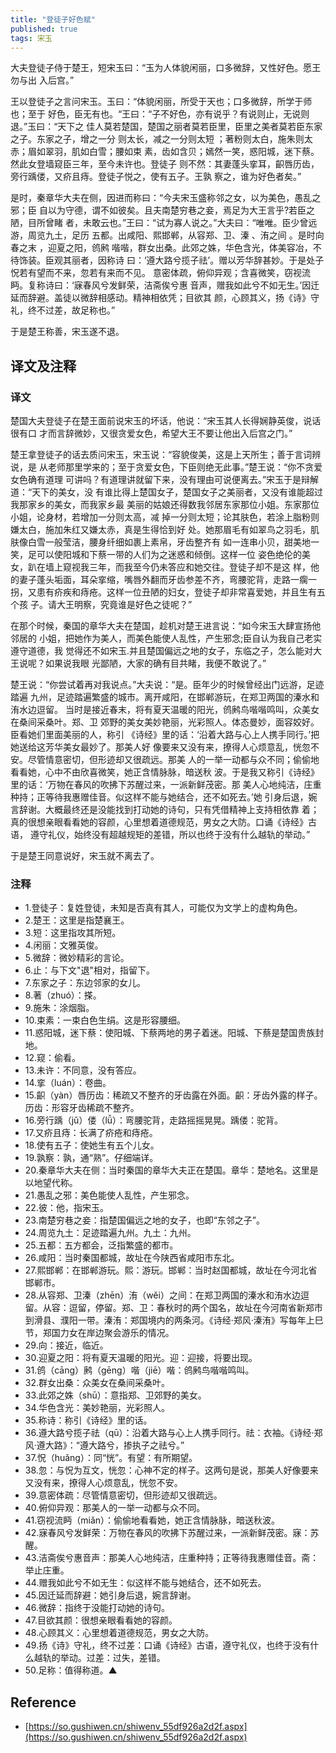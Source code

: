 ```yaml
---
title: "登徒子好色赋"
published: true
tags: 宋玉
---
```


大夫登徒子侍于楚王，短宋玉曰：“玉为人体貌闲丽，口多微辞，又性好色。愿王勿与出
入后宫。”　


王以登徒子之言问宋玉。玉曰：“体貌闲丽，所受于天也；口多微辞，所学于师也；至于
好色，臣无有也。“王曰：“子不好色，亦有说乎？有说则止，无说则退。”玉曰：“天下之
佳人莫若楚国，楚国之丽者莫若臣里，臣里之美者莫若臣东家之子。东家之子，增之一分
则太长，减之一分则太短 ；著粉则太白，施朱则太赤；眉如翠羽，肌如白雪；腰如束
素，齿如含贝；嫣然一笑，惑阳城，迷下蔡。然此女登墙窥臣三年，至今未许也。登徒子
则不然：其妻蓬头挛耳，齞唇历齿，旁行踽偻，又疥且痔。登徒子悦之，使有五子。王孰
察之，谁为好色者矣。”

是时，秦章华大夫在侧，因进而称曰：“今夫宋玉盛称邻之女，以为美色，愚乱之邪；臣
自以为守德，谓不如彼矣。且夫南楚穷巷之妾，焉足为大王言乎?若臣之陋，目所曾睹
者，未敢云也。”王曰：“试为寡人说之。”大夫曰：“唯唯。臣少曾远游，周览九土，足历
五都。出咸阳、熙邯郸，从容郑、卫、溱 、洧之间 。是时向春之末 ，迎夏之阳，鸧鹒
喈喈，群女出桑。此郊之姝，华色含光，体美容冶，不待饰装。臣观其丽者，因称诗
曰：‘遵大路兮揽子祛’。赠以芳华辞甚妙。于是处子怳若有望而不来，忽若有来而不见。
意密体疏，俯仰异观；含喜微笑，窃视流眄。复称诗曰：‘寐春风兮发鲜荣，洁斋俟兮惠
音声，赠我如此兮不如无生。’因迁延而辞避。盖徒以微辞相感动。精神相依凭；目欲其
颜，心顾其义，扬《诗》守礼，终不过差，故足称也。”

于是楚王称善，宋玉遂不退。

## 译文及注释

### 译文

楚国大夫登徒子在楚王面前说宋玉的坏话，他说：“宋玉其人长得娴静英俊，说话很有口
才而言辞微妙，又很贪爱女色，希望大王不要让他出入后宫之门。”

楚王拿登徒子的话去质问宋玉，宋玉说：“容貌俊美，这是上天所生；善于言词辨说，是
从老师那里学来的；至于贪爱女色，下臣则绝无此事。”楚王说：“你不贪爱女色确有道理
可讲吗？有道理讲就留下来，没有理由可说便离去。”宋玉于是辩解道：“天下的美女，没
有谁比得上楚国女子，楚国女子之美丽者，又没有谁能超过我那家乡的美女，而我家乡最
美丽的姑娘还得数我邻居东家那位小姐。东家那位小姐，论身材，若增加一分则太高，减
掉一分则太短；论其肤色，若涂上脂粉则嫌太白，施加朱红又嫌太赤，真是生得恰到好
处。她那眉毛有如翠鸟之羽毛，肌肤像白雪一般莹洁，腰身纤细如裹上素帛，牙齿整齐有
如一连串小贝，甜美地一笑，足可以使阳城和下蔡一带的人们为之迷惑和倾倒。这样一位
姿色绝伦的美女，趴在墙上窥视我三年，而我至今仍未答应和她交往。登徒子却不是这
样，他的妻子蓬头垢面，耳朵挛缩，嘴唇外翻而牙齿参差不齐，弯腰驼背，走路一瘸一
拐，又患有疥疾和痔疮。这样一位丑陋的妇女，登徒子却非常喜爱她，并且生有五个孩
子。请大王明察，究竟谁是好色之徒呢？”

在那个时候，秦国的章华大夫在楚国，趁机对楚王进言说：“如今宋玉大肆宣扬他邻居的
小姐，把她作为美人，而美色能使人乱性，产生邪念;臣自认为我自己老实遵守道德，我
觉得还不如宋玉.并且楚国偏远之地的女子，东临之子，怎么能对大王说呢？如果说我眼
光鄙陋，大家的确有目共睹，我便不敢说了。”

楚王说：“你尝试着再对我说点。”大夫说：“是。臣年少的时候曾经出门远游，足迹踏遍
九州，足迹踏遍繁盛的城市。离开咸阳，在邯郸游玩，在郑卫两国的溱水和洧水边逗留。
当时是接近春末，将有夏天温暖的阳光，鸧鹒鸟喈喈鸣叫，众美女在桑间采桑叶。郑、卫
郊野的美女美妙艳丽，光彩照人。体态曼妙，面容姣好。臣看她们里面美丽的人，称引
《诗经》里的话：‘沿着大路与心上人携手同行。’把她送给这芳华美女最妙了。那美人好
像要来又没有来，撩得人心烦意乱，恍忽不安。尽管情意密切，但形迹却又很疏远。那美
人的一举一动都与众不同；偷偷地看看她，心中不由欣喜微笑，她正含情脉脉，暗送秋
波。于是我又称引《诗经》里的话：‘万物在春风的吹拂下苏醒过来，一派新鲜茂密。那
美人心地纯洁，庄重种持；正等待我惠赠佳音。似这样不能与她结合，还不如死去。’她
引身后退，婉言辞谢。大概最终还是没能找到打动她的诗句，只有凭借精神上支持相依靠
着；真的很想亲眼看看她的容颜，心里想着道德规范，男女之大防。口诵《诗经》古语，
遵守礼仪，始终没有超越规矩的差错，所以也终于没有什么越轨的举动。”

于是楚王同意说好，宋玉就不离去了。

### 注释

- 1.登徒子：复姓登徒，未知是否真有其人，可能仅为文学上的虚构角色。
- 2.楚王：这里是指楚襄王。
- 3.短：这里指攻其所短。
- 4.闲丽：文雅英俊。
- 5.微辞：微妙精彩的言论。
- 6.止：与下文"退"相对，指留下。
- 7.东家之子：东边邻家的女儿。
- 8.著（zhuó）：搽。
- 9.施朱：涂烟脂。
- 10.束素：一束白色生绢。这是形容腰细。
- 11.惑阳城，迷下蔡：使阳城、下蔡两地的男子着迷。阳城、下蔡是楚国贵族封地。
- 12.窥：偷看。
- 13.未许：不同意，没有答应。
- 14.挛（luán）：卷曲。
- 15.齞（yàn）唇历齿：稀疏又不整齐的牙齿露在外面。齞：牙齿外露的样子。历齿：形容牙齿稀疏不整齐。
- 16.旁行踽（jǔ）偻（lǚ）：弯腰驼背，走路摇摇晃晃。踽偻：驼背。
- 17.又疥且痔：长满了疥疮和痔疮。
- 18.使有五子：使她生有五个儿女。
- 19.孰察：孰，通“熟”。仔细端详。
- 20.秦章华大夫在侧：当时秦国的章华大夫正在楚国。章华：楚地名。这里是以地望代称。
- 21.愚乱之邪：美色能使人乱性，产生邪念。
- 22.彼：他，指宋玉。
- 23.南楚穷巷之妾：指楚国偏远之地的女子，也即“东邻之子”。
- 24.周览九土：足迹踏遍九州。九土：九州。
- 25.五都：五方都会，泛指繁盛的都市。
- 26.咸阳：当时秦国都城，故址在今陕西省咸阳市东北。
- 27.熙邯郸：在邯郸游玩。熙：游玩。邯郸：当时赵国都城，故址在今河北省邯郸市。
- 28.从容郑、卫溱（zhēn）洧（wěi）之间：在郑卫两国的溱水和洧水边逗留。从容：逗留，停留。郑、卫：春秋时的两个国名，故址在今河南省新郑市到滑县、濮阳一带。溱洧：郑国境内的两条河。《诗经·郑风·溱洧》写每年上巳节，郑国力女在岸边聚会游乐的情况。
- 29.向：接近，临近。
- 30.迎夏之阳：将有夏天温暖的阳光。迎：迎接，将要出现。
- 31.鸧（cāng）鹒（gēng）喈（jiē）喈：鸧鹒鸟喈喈鸣叫。
- 32.群女出桑：众美女在桑间采桑叶。
- 33.此郊之姝（shū）：意指郑、卫郊野的美女。
- 34.华色含光：美妙艳丽，光彩照人。
- 35.称诗：称引《诗经》里的话。
- 36.遵大路兮揽子祛（qū）：沿着大路与心上人携手同行。祛：衣袖。《诗经·郑风·遵大路》：“遵大路兮，掺执子之祛兮。”
- 37.怳（huǎng）：同“恍”。有望：有所期望。
- 38.忽：与怳为互文，恍忽：心神不定的样子。这两句是说，那美人好像要来又没有来，撩得人心烦意乱，恍忽不安。
- 39.意密体疏：尽管情意密切，但形迹却又很疏远。
- 40.俯仰异观：那美人的一举一动都与众不同。
- 41.窃视流眄（miǎn）：偷偷地看看她，她正含情脉脉，暗送秋波。
- 42.寐春风兮发鲜荣：万物在春风的吹拂下苏醒过来，一派新鲜茂密。寐：苏醒。
- 43.洁斋俟兮惠音声：那美人心地纯洁，庄重种持；正等待我惠赠佳音。斋：举止庄重。
- 44.赠我如此兮不如无生：似这样不能与她结合，还不如死去。
- 45.因迁延而辞避：她引身后退，婉言辞谢。
- 46.微辞：指终于没能打动她的诗句。
- 47.目欲其颜：很想亲眼看看她的容颜。
- 48.心顾其义：心里想着道德规范，男女之大防。
- 49.扬《诗》守礼，终不过差：口诵《诗经》古语，遵守礼仪，也终于没有什么越轨的举动。过差：过失，差错。
- 50.足称：值得称道。▲

## Reference

- [https://so.gushiwen.cn/shiwenv_55df926a2d2f.aspx](https://so.gushiwen.cn/shiwenv_55df926a2d2f.aspx)